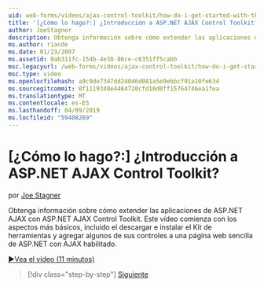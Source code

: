 ```yaml
---
uid: web-forms/videos/ajax-control-toolkit/how-do-i-get-started-with-the-aspnet-ajax-control-toolkit
title: '[¿Cómo lo hago?:] ¿Introducción a ASP.NET AJAX Control Toolkit? | Microsoft Docs'
author: JoeStagner
description: Obtenga información sobre cómo extender las aplicaciones de ASP.NET AJAX con ASP.NET AJAX Control Toolkit. Este vídeo comienza con los aspectos más básicos, incluida la descarga y...
ms.author: riande
ms.date: 01/23/2007
ms.assetid: 0ab311fc-154b-4e38-86ce-c6351ff5cabb
msc.legacyurl: /web-forms/videos/ajax-control-toolkit/how-do-i-get-started-with-the-aspnet-ajax-control-toolkit
msc.type: video
ms.openlocfilehash: a9c9de7347dd24046d081a5e9ebbcf91a10fe634
ms.sourcegitcommit: 0f1119340e4464720cfd16d0ff15764746ea1fea
ms.translationtype: MT
ms.contentlocale: es-ES
ms.lasthandoff: 04/09/2019
ms.locfileid: "59408269"
---
```

# <a name="how-do-i-get-started-with-the-aspnet-ajax-control-toolkit"></a>[¿Cómo lo hago?:] ¿Introducción a ASP.NET AJAX Control Toolkit?

por [Joe Stagner](https://github.com/JoeStagner)

Obtenga información sobre cómo extender las aplicaciones de ASP.NET AJAX con ASP.NET AJAX Control Toolkit. Este vídeo comienza con los aspectos más básicos, incluido el descargar e instalar el Kit de herramientas y agregar algunos de sus controles a una página web sencilla de ASP.NET con AJAX habilitado.

[&#9654;Vea el vídeo (11 minutos)](https://channel9.msdn.com/Blogs/ASP-NET-Site-Videos/how-do-i-get-started-with-the-aspnet-ajax-control-toolkit)

> [!div class="step-by-step"]
> [Siguiente](how-do-i-use-the-aspnet-ajax-cascadingdropdown-control-extender.md)
